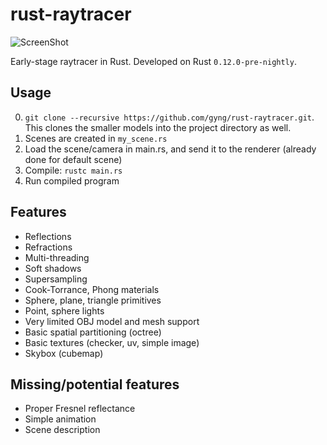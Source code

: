 rust-raytracer
==============

![ScreenShot](https://raw.githubusercontent.com/gyng/rust-raytracer/master/docs/sample_render.png)

Early-stage raytracer in Rust. Developed on Rust `0.12.0-pre-nightly`.

## Usage

0. `git clone --recursive https://github.com/gyng/rust-raytracer.git`. This clones the smaller models into the project directory as well.
1. Scenes are created in `my_scene.rs`
2. Load the scene/camera in main.rs, and send it to the renderer (already done for default scene)
3. Compile: `rustc main.rs`
4. Run compiled program

## Features

* Reflections
* Refractions
* Multi-threading
* Soft shadows
* Supersampling
* Cook-Torrance, Phong materials
* Sphere, plane, triangle primitives
* Point, sphere lights
* Very limited OBJ model and mesh support
* Basic spatial partitioning (octree)
* Basic textures (checker, uv, simple image)
* Skybox (cubemap)

## Missing/potential features

* Proper Fresnel reflectance
* Simple animation
* Scene description
